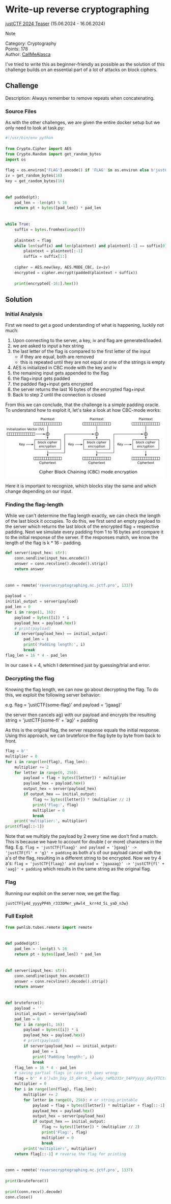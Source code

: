 # Write-up reverse cryptographing

[justCTF 2024 Teaser](https://2024.justctf.team/) (15.06.2024 - 16.06.2024)

>[!NOTE]
>Category: Cryptography <br>
>Points: 178 <br>
>Author: [CallMeAlasca](https://github.com/CallMeAlasca)

I've tried to write this as beginner-friendly as possible as the solution of this challenge builds on an essential part
of a lot of attacks on block ciphers.

## Challenge

Description: Always remember to remove repeats when concatenating.

### Source Files

As with the other challenges, we are given the entire docker setup but we only need to look at task.py:

```python
#!/usr/bin/env python

from Crypto.Cipher import AES
from Crypto.Random import get_random_bytes
import os

flag = os.environ['FLAG'].encode() if 'FLAG' in os.environ else b'justCTF{temporary-reverse-cryptographing-flag}'
iv = get_random_bytes(16)
key = get_random_bytes(16)


def padded(pt):
    pad_len = -len(pt) % 16
    return pt + bytes([pad_len]) * pad_len


while True:
    suffix = bytes.fromhex(input())

    plaintext = flag
    while len(suffix) and len(plaintext) and plaintext[-1] == suffix[0]:
        plaintext = plaintext[:-1]
        suffix = suffix[1:]

    cipher = AES.new(key, AES.MODE_CBC, iv=iv)
    encrypted = cipher.encrypt(padded(plaintext + suffix))

    print(encrypted[-16:].hex())
```

## Solution

### Initial Analysis

First we need to get a good understanding of what is happening, luckily not much:

1. Upon connecting to the server, a key, iv and flag are generated/loaded.
2. we are asked to input a hex string
3. the last letter of the flag is compared to the first letter of the input
    - if they are equal, both are removed
    - this is repeated until they are not equal or one of the strings is empty
4. AES is initialized in CBC mode with the key and iv
5. the remaining input gets appended to the flag
6. the flag+input gets padded
7. the padded flag+input gets encrypted
8. the server returns the last 16 bytes of the encrypted flag+input
9. Back to step 2 until the connection is closed

From this we can conclude, that the challenge is a simple padding oracle. To understand how to exploit it, let's take a
look at how CBC-mode works:
![](./images/CBC_encryption.svg)

Here it is important to recognize, which blocks stay the same and which change depending on our input.

### Finding the flag-length

While we can't determine the flag length exactly, we can check the length of the last block it occupies.
To do this, we first send an empty payload to the server which returns the last block of the encrypted flag + respective
padding. Next we simulate every padding from 1 to 16 bytes and compare it to the initial response of the server. If the
responses match, we know the length of the flag is k * 16 - padding.

```python
def server(input_hex: str):
    conn.sendline(input_hex.encode())
    answer = conn.recvline().decode().strip()
    return answer


conn = remote('reversecryptographing.nc.jctf.pro', 1337)

payload = ''
initial_output = server(payload)
pad_len = 0
for i in range(1, 16):
    payload = bytes([i]) * i
    payload_hex = payload.hex()
    # print(payload)
    if server(payload_hex) == initial_output:
        pad_len = i
        print('Padding length:', i)
        break
flag_len = 16 * 4 - pad_len
```

In our case k = 4, which I determined just by guessing/trial and error.

### Decrypting the flag

Knowing the flag length, we can now go about decrypting the flag.
To do this, we exploit the following server behavior:

e.g. flag = 'justCTF{some-flag}' and payload = '}gaag}'

the server then cancels ag} with our payload and encrypts the resulting string = 'justCTF{some-fl' + 'ag}' + padding

As this is the original flag, the server response equals the initial response. Using this approach, we can bruteforce
the flag byte by byte from back to front.

```python
flag = b''
multiplier = 0
for i in range(len(flag), flag_len):
    multiplier += 2
    for letter in range(0, 256):
        payload = flag + bytes([letter]) * multiplier
        payload_hex = payload.hex()
        output_hex = server(payload_hex)
        if output_hex == initial_output:
            flag += bytes([letter]) * (multiplier // 2)
            print('Flag:', flag)
            multiplier = 0
            break
    print('multiplier:', multiplier)
print(flag[::-1])
```

Note that we multiply the payload by 2 every time we don't find a match. This is because we have to account for double (
or more) characters in the flag. E.g.
``
flag = 'justCTF{flaag}' and payload = '}gaag}' -> 'justCTF{fl' + 'g}' + padding
``
as both a's of our payload cancel with the a's of the flag, resulting in a different string to be encrypted. Now we try 4 a's:
``
flag = 'justCTF{flaag}' and payload = '}gaaaag}' -> 'justCTF{fl' + 'aag}' + padding
``
which results in the same string as the original flag.

### Flag
Running our exploit on the server now, we get the flag:
```
justCTF{y4d_yyyyPP4h_r333bMer_yAwl4__krr4d_5i_yaD_n3w}
```

### Full Exploit
```python
from pwnlib.tubes.remote import remote


def padded(pt):
    pad_len = -len(pt) % 16
    return pt + bytes([pad_len]) * pad_len


def server(input_hex: str):
    conn.sendline(input_hex.encode())
    answer = conn.recvline().decode().strip()
    return answer


def bruteforce():
    payload = ''
    initial_output = server(payload)
    pad_len = 0
    for i in range(1, 16):
        payload = bytes([i]) * i
        payload_hex = payload.hex()
        # print(payload)
        if server(payload_hex) == initial_output:
            pad_len = i
            print('Padding length:', i)
            break
    flag_len = 16 * 4 - pad_len
    # saving partial flags in case sth goes wrong:
    flag = b'' # b'}w3n_Day_i5_d4rrk__4lwAy_reMb333r_h4PPyyyy_d4y{FTCtsuj'
    multiplier = 0
    for i in range(len(flag), flag_len):
        multiplier += 2
        for letter in range(0, 256): # or string.printable
            payload = flag + bytes([letter]) * multiplier + flag[::-1]
            payload_hex = payload.hex()
            output_hex = server(payload_hex)
            if output_hex == initial_output:
                flag += bytes([letter]) * (multiplier // 2)
                print('Flag:', flag)
                multiplier = 0
                break
        print('multiplier:', multiplier)
    return flag[::-1] # reverse the flag for printing


conn = remote('reversecryptographing.nc.jctf.pro', 1337)

print(bruteforce())

print(conn.recv().decode)
conn.close()
```
